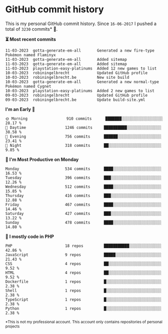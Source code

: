 # GitHub commit history
This is my personal GitHub commit history. Since <!--START_SECTION:first-commit-date-->`16-06-2017`<!--END_SECTION:first-commit-date--> I pushed a total of <!--START_SECTION:total-commit-count-->`3230`<!--END_SECTION:total-commit-count--> commits* 🎉.

<!--START_SECTION:most-recent-commits-->
**⏳ Most recent commits**
                                        
```text
11-03-2023  gotta-generate-em-all       Generated a new fire-type Pokémon named Flaminyx
11-03-2023  gotta-generate-em-all       Added sitemap
11-03-2023  gotta-generate-em-all       Added sitemap
11-03-2023  playstation-easy-platinums  Added 12 new games to list
10-03-2023  robiningelbrecht            Updated GitHub profile
10-03-2023  robiningelbrecht.be         New site build
10-03-2023  gotta-generate-em-all       Generated a new normal-type Pokémon named Cygnet
10-03-2023  playstation-easy-platinums  Added 2 new games to list
09-03-2023  robiningelbrecht            Updated GitHub profile
09-03-2023  robiningelbrecht.be         Update build-site.yml
```
<!--END_SECTION:most-recent-commits-->  

<!--START_SECTION:commits-per-day-time-->
**I&#039;m an Early 🐤**

```text
🌞 Morning                 910 commits      ███████░░░░░░░░░░░░░░░░░░   28.17 %
🌆 Daytime                 1246 commits     ██████████░░░░░░░░░░░░░░░   38.58 %
🌃 Evening                 756 commits      ██████░░░░░░░░░░░░░░░░░░░   23.41 %
🌙 Night                   318 commits      ██░░░░░░░░░░░░░░░░░░░░░░░   9.85 %
```
<!--END_SECTION:commits-per-day-time-->  

<!--START_SECTION:commits-per-weekday-->
**📅 I&#039;m Most Productive on Monday**

```text
Monday                    534 commits      ████░░░░░░░░░░░░░░░░░░░░░   16.53 %
Tuesday                   396 commits      ███░░░░░░░░░░░░░░░░░░░░░░   12.26 %
Wednesday                 512 commits      ████░░░░░░░░░░░░░░░░░░░░░   15.85 %
Thursday                  416 commits      ███░░░░░░░░░░░░░░░░░░░░░░   12.88 %
Friday                    467 commits      ████░░░░░░░░░░░░░░░░░░░░░   14.46 %
Saturday                  427 commits      ███░░░░░░░░░░░░░░░░░░░░░░   13.22 %
Sunday                    478 commits      ████░░░░░░░░░░░░░░░░░░░░░   14.80 %
```
<!--END_SECTION:commits-per-weekday-->  

<!--START_SECTION:repos-per-language-->
**💬 I mostly code in PHP**

```text
PHP                       18 repos         ███████████░░░░░░░░░░░░░░   42.86 %
JavaScript                9 repos          █████░░░░░░░░░░░░░░░░░░░░   21.43 %
CSS                       4 repos          ██░░░░░░░░░░░░░░░░░░░░░░░   9.52 %
HTML                      4 repos          ██░░░░░░░░░░░░░░░░░░░░░░░   9.52 %
Dockerfile                1 repos          █░░░░░░░░░░░░░░░░░░░░░░░░   2.38 %
Shell                     1 repos          █░░░░░░░░░░░░░░░░░░░░░░░░   2.38 %
TypeScript                1 repos          █░░░░░░░░░░░░░░░░░░░░░░░░   2.38 %
Python                    1 repos          █░░░░░░░░░░░░░░░░░░░░░░░░   2.38 %
```
<!--END_SECTION:repos-per-language-->  

<sub>*This is not my professional account. This account only contains repositories of personal projects</sub>